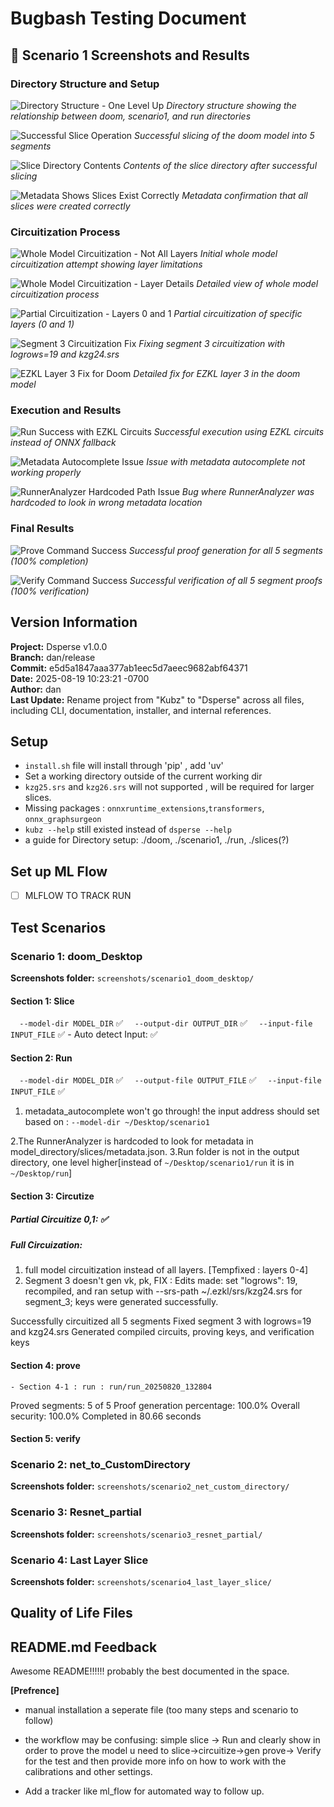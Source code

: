 # Bugbash Testing Document

## 📸 Scenario 1 Screenshots and Results

### Directory Structure and Setup
![Directory Structure - One Level Up](Bugbash/scenario1/onelevelupdir.png)
*Directory structure showing the relationship between doom, scenario1, and run directories*

![Successful Slice Operation](Bugbash/scenario1/successful_slice.png)
*Successful slicing of the doom model into 5 segments*

![Slice Directory Contents](Bugbash/scenario1/slice_dire.png)
*Contents of the slice directory after successful slicing*

![Metadata Shows Slices Exist Correctly](Bugbash/scenario1/metadata_slice_exist_correct.png)
*Metadata confirmation that all slices were created correctly*

### Circuitization Process
![Whole Model Circuitization - Not All Layers](Bugbash/scenario1/wholemodel%20circuitization!Not%20all%20layers.png)
*Initial whole model circuitization attempt showing layer limitations*

![Whole Model Circuitization - Layer Details](Bugbash/scenario1/wholemodel%20circuitization!Not%20all%20layers2.png)
*Detailed view of whole model circuitization process*

![Partial Circuitization - Layers 0 and 1](Bugbash/scenario1/partiallycircuitize%20layer%200%20and%201.png)
*Partial circuitization of specific layers (0 and 1)*

![Segment 3 Circuitization Fix](Bugbash/scenario1/circuitize_slice3.png)
*Fixing segment 3 circuitization with logrows=19 and kzg24.srs*

![EZKL Layer 3 Fix for Doom](Bugbash/scenario1/FIX_EZKLLAYER3_DOOM.png)
*Detailed fix for EZKL layer 3 in the doom model*

### Execution and Results
![Run Success with EZKL Circuits](Bugbash/scenario1/Run_success.png)
*Successful execution using EZKL circuits instead of ONNX fallback*

![Metadata Autocomplete Issue](Bugbash/scenario1/metadata_autocomplete.png)
*Issue with metadata autocomplete not working properly*

![RunnerAnalyzer Hardcoded Path Issue](Bugbash/scenario1/The%20RunnerAnalyzer%20is%20hardcoded%20to%20look%20for%20metadata%20in%20model_directory:slices:metadata.json..png)
*Bug where RunnerAnalyzer was hardcoded to look in wrong metadata location*

### Final Results
![Prove Command Success](Bugbash/scenario1/prove.png)
*Successful proof generation for all 5 segments (100% completion)*

![Verify Command Success](Bugbash/scenario1/verify.png)
*Successful verification of all 5 segment proofs (100% verification)*

## Version Information
**Project:** Dsperse v1.0.0  
**Branch:** dan/release  
**Commit:** e5d5a1847aaa377ab1eec5d7aeec9682abf64371  
**Date:** 2025-08-19 10:23:21 -0700  
**Author:** dan  
**Last Update:** Rename project from "Kubz" to "Dsperse" across all files, including CLI, documentation, installer, and internal references.

## Setup
 
 - `install.sh`    file will install through 'pip' , add 'uv' 
 - Set a working directory outside of the current working dir
 - `kzg25.srs` and `kzg26.srs` will not supported , will be required for larger slices. 
 - Missing packages : `onnxruntime_extensions`,`transformers`, `onnx_graphsurgeon`
 - `kubz --help` still existed instead of `dsperse --help`
 - a guide for Directory setup: ./doom, ./scenario1, ./run, ./slices(?)

## Set up ML Flow

- [ ] MLFLOW TO TRACK RUN


## Test Scenarios

### Scenario 1: doom_Desktop
**Screenshots folder:** `screenshots/scenario1_doom_desktop/`

#### Section 1: Slice 

`  --model-dir MODEL_DIR`  ✅
`  --output-dir OUTPUT_DIR` ✅
`  --input-file INPUT_FILE` ✅
    - Auto detect Input: ✅

#### Section 2: Run 

`  --model-dir MODEL_DIR`  ✅
`  --output-file OUTPUT_FILE` ✅
`  --input-file INPUT_FILE` ✅


1. metadata_autocomplete won't go through! the input address should set based on : `--model-dir ~/Desktop/scenario1`


2.The RunnerAnalyzer is hardcoded to look for metadata in model_directory/slices/metadata.json.
3.Run folder is not in the output directory, one level higher[instead of  `~/Desktop/scenario1/run` it is in `~/Desktop/run`]

#### Section 3: Circutize 

##### Partial Circuitize 0,1: ✅

##### Full Circuization: 

1. full model circuitization instead of all layers. [Tempfixed : layers 0-4]
2. Segment 3 doesn't gen vk, pk, FIX : Edits made: set "logrows": 19, recompiled, and ran setup with --srs-path ~/.ezkl/srs/kzg24.srs for segment_3; keys were generated successfully.


Successfully circuitized all 5 segments
Fixed segment 3 with logrows=19 and kzg24.srs
Generated compiled circuits, proving keys, and verification keys

#### Section 4: prove
    - Section 4-1 : run : run/run_20250820_132804
Proved segments: 5 of 5
Proof generation percentage: 100.0%
Overall security: 100.0%
Completed in 80.66 seconds

#### Section 5: verify 


### Scenario 2: net_to_CustomDirectory  
**Screenshots folder:** `screenshots/scenario2_net_custom_directory/`

### Scenario 3: Resnet_partial
**Screenshots folder:** `screenshots/scenario3_resnet_partial/`

### Scenario 4: Last Layer Slice
**Screenshots folder:** `screenshots/scenario4_last_layer_slice/`

## Quality of Life Files
<!-- Files and utilities that improve development experience -->

## README.md Feedback

 Awesome README!!!!!! probably the best documented in the space. 


__[Prefrence]__

- manual installation a seperate file (too many steps and scenario to follow)

- the workflow may be confusing: simple slice -> Run and clearly show in order to prove the model u need to slice->circuitize->gen prove-> Verify for the test and then provide more info on how to work with the calibrations and other settings. 

- Add a tracker like ml_flow for automated way to follow up. 

